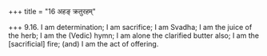 +++
title = "16 अहङ् क्रतुरहम्"

+++
9.16. I am determination; I am sacrifice; I am Svadha; I am the juice of
the herb; I am the (Vedic) hymn; I am alone the clarified butter also; I
am the \[sacrificial\] fire; (and) I am the act of offering.
